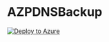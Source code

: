 # AZPDNSBackup

[![Deploy to Azure](https://aka.ms/deploytoazurebutton)](https://portal.azure.com/#create/Microsoft.Template/uri/https%3A%2F%2Fraw.githubusercontent.com%2Farmudiraj%2FAZPDNSBackup%2Fmain%2Ftemplate.json
)